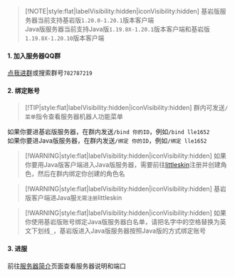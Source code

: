 > [!NOTE|style:flat|labelVisibility:hidden|iconVisibility:hidden] 
> 基岩版服务器当前支持基岩版`1.20.0-1.20.1`版本客户端  
> Java版服务器当前支持Java版`1.19.8X-1.20.1`版本客户端和基岩版`1.19.8X-1.20.10`版本客户端

#### 1. 加入服务器QQ群
[点我进群](https://jq.qq.com/?_wv=1027&k=WwignUAQ)或搜索群号`782787219`

#### 2. 绑定账号

> [!TIP|style:flat|labelVisibility:hidden|iconVisibility:hidden] 群内可发送`/菜单`指令查看服务器机器人功能菜单

如果你要进基岩版服务器，在群内发送`/bind 你的ID`，例如`/bind lle1652`  
如果你要进Java版服务器，在群内发送`/绑定 你的ID`，例如`/绑定 lle1652`

> [!WARNING|style:flat|labelVisibility:hidden|iconVisibility:hidden] 如果你要用Java版客户端进入Java版服务器，需要前往[littleskin](https://littleskin.cn)注册并创建角色，然后在群内绑定你创建的角色名

> [!WARNING|style:flat|labelVisibility:hidden|iconVisibility:hidden] 基岩版客户端进Java服`无需注册`littleskin

> [!WARNING|style:flat|labelVisibility:hidden|iconVisibility:hidden] 如果你使用基岩版账号绑定Java版服务器白名单，请把名字中的空格替换为英文下划线`_`，基岩版进入Java版服务器按照Java版的方式绑定账号

#### 3. 进服

前往[服务器简介](servers/)页面查看服务器说明和端口

